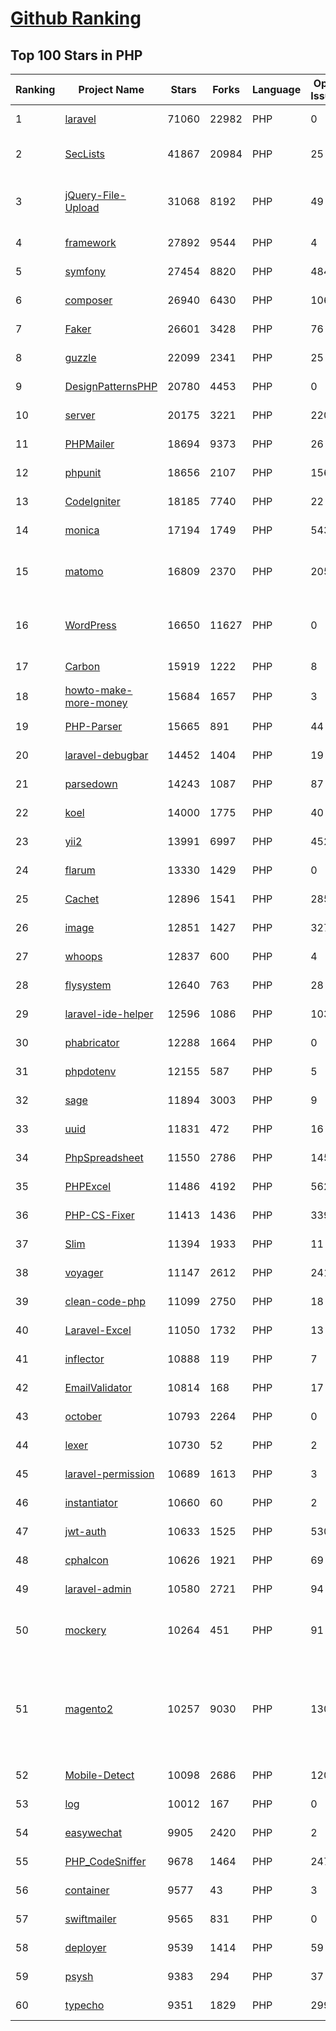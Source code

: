 [Github Ranking](../README.md)
==========

## Top 100 Stars in PHP

| Ranking | Project Name | Stars | Forks | Language | Open Issues | Description | Last Commit |
| ------- | ------------ | ----- | ----- | -------- | ----------- | ----------- | ----------- |
| 1 | [laravel](https://github.com/laravel/laravel) | 71060 | 22982 | PHP | 0 | Laravel is a web application framework with expressive, elegant syntax. We’ve already laid the foundation for your next big idea — freeing you to create without sweating the small things. | 2022-09-20T15:01:46Z |
| 2 | [SecLists](https://github.com/danielmiessler/SecLists) | 41867 | 20984 | PHP | 25 | SecLists is the security tester's companion. It's a collection of multiple types of lists used during security assessments, collected in one place. List types include usernames, passwords, URLs, sensitive data patterns, fuzzing payloads, web shells, and many more. | 2022-09-15T20:45:33Z |
| 3 | [jQuery-File-Upload](https://github.com/blueimp/jQuery-File-Upload) | 31068 | 8192 | PHP | 49 | File Upload widget with multiple file selection, drag&drop support, progress bar, validation and preview images, audio and video for jQuery. Supports cross-domain, chunked and resumable file uploads. Works with any server-side platform (Google App Engine, PHP, Python, Ruby on Rails, Java, etc.) that supports standard HTML form file uploads. | 2021-09-30T11:44:03Z |
| 4 | [framework](https://github.com/laravel/framework) | 27892 | 9544 | PHP | 4 | The Laravel Framework. | 2022-09-24T18:13:54Z |
| 5 | [symfony](https://github.com/symfony/symfony) | 27454 | 8820 | PHP | 484 | The Symfony PHP framework | 2022-09-24T20:17:57Z |
| 6 | [composer](https://github.com/composer/composer) | 26940 | 6430 | PHP | 106 | Dependency Manager for PHP | 2022-09-22T08:05:55Z |
| 7 | [Faker](https://github.com/fzaninotto/Faker) | 26601 | 3428 | PHP | 76 | Faker is a PHP library that generates fake data for you | 2022-07-11T08:30:23Z |
| 8 | [guzzle](https://github.com/guzzle/guzzle) | 22099 | 2341 | PHP | 25 | Guzzle, an extensible PHP HTTP client | 2022-09-06T16:31:18Z |
| 9 | [DesignPatternsPHP](https://github.com/DesignPatternsPHP/DesignPatternsPHP) | 20780 | 4453 | PHP | 0 | sample code for several design patterns in PHP 8 | 2022-09-21T08:59:42Z |
| 10 | [server](https://github.com/nextcloud/server) | 20175 | 3221 | PHP | 2202 | ☁️ Nextcloud server, a safe home for all your data | 2022-09-25T02:33:39Z |
| 11 | [PHPMailer](https://github.com/PHPMailer/PHPMailer) | 18694 | 9373 | PHP | 26 | The classic email sending library for PHP | 2022-09-21T15:15:14Z |
| 12 | [phpunit](https://github.com/sebastianbergmann/phpunit) | 18656 | 2107 | PHP | 156 | The PHP Unit Testing framework. | 2022-09-24T18:15:00Z |
| 13 | [CodeIgniter](https://github.com/bcit-ci/CodeIgniter) | 18185 | 7740 | PHP | 22 | Open Source PHP Framework (originally from EllisLab) | 2022-09-14T20:37:40Z |
| 14 | [monica](https://github.com/monicahq/monica) | 17194 | 1749 | PHP | 543 | Personal CRM. Remember everything about your friends, family and business relationships. | 2022-09-19T07:04:39Z |
| 15 | [matomo](https://github.com/matomo-org/matomo) | 16809 | 2370 | PHP | 2050 | Liberating Web Analytics. Star us on Github? +1. Matomo is the leading open alternative to Google Analytics that gives you full control over your data. Matomo lets you easily collect data from websites & apps and visualise this data and extract insights. Privacy is built-in. We love Pull Requests!  | 2022-09-25T01:10:48Z |
| 16 | [WordPress](https://github.com/WordPress/WordPress) | 16650 | 11627 | PHP | 0 | WordPress, Git-ified. This repository is just a mirror of the WordPress subversion repository. Please do not send pull requests. Submit pull requests to https://github.com/WordPress/wordpress-develop and patches to https://core.trac.wordpress.org/ instead. | 2022-09-25T02:54:05Z |
| 17 | [Carbon](https://github.com/briannesbitt/Carbon) | 15919 | 1222 | PHP | 8 | A simple PHP API extension for DateTime. | 2022-09-20T12:36:01Z |
| 18 | [howto-make-more-money](https://github.com/easychen/howto-make-more-money) | 15684 | 1657 | PHP | 3 | 程序员如何优雅的挣零花钱，2.0版，升级为小书了。Most of this not work outside China , so no English translate | 2022-06-18T17:00:20Z |
| 19 | [PHP-Parser](https://github.com/nikic/PHP-Parser) | 15665 | 891 | PHP | 44 | A PHP parser written in PHP | 2022-09-21T18:42:37Z |
| 20 | [laravel-debugbar](https://github.com/barryvdh/laravel-debugbar) | 14452 | 1404 | PHP | 19 | Laravel Debugbar (Integrates PHP Debug Bar) | 2022-09-24T12:43:32Z |
| 21 | [parsedown](https://github.com/erusev/parsedown) | 14243 | 1087 | PHP | 87 | Better Markdown Parser in PHP | 2022-06-15T20:08:22Z |
| 22 | [koel](https://github.com/koel/koel) | 14000 | 1775 | PHP | 40 | 🐦 A personal music streaming server that works. | 2022-09-24T08:09:11Z |
| 23 | [yii2](https://github.com/yiisoft/yii2) | 13991 | 6997 | PHP | 452 | Yii 2: The Fast, Secure and Professional PHP Framework | 2022-09-24T21:48:53Z |
| 24 | [flarum](https://github.com/flarum/flarum) | 13330 | 1429 | PHP | 0 | Simple forum software for building great communities. | 2022-09-13T09:47:07Z |
| 25 | [Cachet](https://github.com/CachetHQ/Cachet) | 12896 | 1541 | PHP | 285 | 📛 An open source status page system for everyone. | 2022-07-05T14:23:17Z |
| 26 | [image](https://github.com/Intervention/image) | 12851 | 1427 | PHP | 327 | PHP Image Manipulation | 2022-09-20T21:54:26Z |
| 27 | [whoops](https://github.com/filp/whoops) | 12837 | 600 | PHP | 4 | PHP errors for cool kids  | 2022-09-21T09:32:06Z |
| 28 | [flysystem](https://github.com/thephpleague/flysystem) | 12640 | 763 | PHP | 28 | Abstraction for local and remote filesystems | 2022-09-23T18:59:54Z |
| 29 | [laravel-ide-helper](https://github.com/barryvdh/laravel-ide-helper) | 12596 | 1086 | PHP | 103 | Laravel IDE Helper | 2022-09-17T18:17:35Z |
| 30 | [phabricator](https://github.com/phacility/phabricator) | 12288 | 1664 | PHP | 0 | Effective June 1, 2021: Phabricator is no longer actively maintained. | 2022-06-14T17:12:36Z |
| 31 | [phpdotenv](https://github.com/vlucas/phpdotenv) | 12155 | 587 | PHP | 5 | Loads environment variables from `.env` to `getenv()`, `$_ENV` and `$_SERVER` automagically. | 2022-07-06T04:46:37Z |
| 32 | [sage](https://github.com/roots/sage) | 11894 | 3003 | PHP | 9 | WordPress starter theme with Laravel Blade components and templates, Tailwind CSS, and a modern development workflow | 2022-09-24T15:29:02Z |
| 33 | [uuid](https://github.com/ramsey/uuid) | 11831 | 472 | PHP | 16 | A PHP library for generating universally unique identifiers (UUIDs). | 2022-09-19T21:17:18Z |
| 34 | [PhpSpreadsheet](https://github.com/PHPOffice/PhpSpreadsheet) | 11550 | 2786 | PHP | 145 | A pure PHP library for reading and writing spreadsheet files | 2022-09-24T20:23:44Z |
| 35 | [PHPExcel](https://github.com/PHPOffice/PHPExcel) | 11486 | 4192 | PHP | 562 | ARCHIVED | 2019-01-02T01:38:48Z |
| 36 | [PHP-CS-Fixer](https://github.com/FriendsOfPHP/PHP-CS-Fixer) | 11413 | 1436 | PHP | 339 | A tool to automatically fix PHP Coding Standards issues | 2022-09-22T08:14:06Z |
| 37 | [Slim](https://github.com/slimphp/Slim) | 11394 | 1933 | PHP | 11 | Slim is a PHP micro framework that helps you quickly write simple yet powerful web applications and APIs. | 2022-09-23T17:41:56Z |
| 38 | [voyager](https://github.com/the-control-group/voyager) | 11147 | 2612 | PHP | 241 | Voyager - The Missing Laravel Admin | 2022-09-23T19:07:32Z |
| 39 | [clean-code-php](https://github.com/jupeter/clean-code-php) | 11099 | 2750 | PHP | 18 | :bathtub: Clean Code concepts adapted for PHP | 2022-09-18T16:17:31Z |
| 40 | [Laravel-Excel](https://github.com/SpartnerNL/Laravel-Excel) | 11050 | 1732 | PHP | 13 | 🚀 Supercharged Excel exports and imports in Laravel | 2022-07-10T08:33:02Z |
| 41 | [inflector](https://github.com/doctrine/inflector) | 10888 | 119 | PHP | 7 | Doctrine Inflector is a small library that can perform string manipulations with regard to uppercase/lowercase and singular/plural forms of words. | 2022-09-08T22:02:48Z |
| 42 | [EmailValidator](https://github.com/egulias/EmailValidator) | 10814 | 168 | PHP | 17 | PHP Email address validator | 2022-09-10T06:15:17Z |
| 43 | [october](https://github.com/octobercms/october) | 10793 | 2264 | PHP | 0 | Self-hosted CMS platform based on the Laravel PHP Framework. | 2022-09-22T01:56:58Z |
| 44 | [lexer](https://github.com/doctrine/lexer) | 10730 | 52 | PHP | 2 | Base library for a lexer that can be used in Top-Down, Recursive Descent Parsers. | 2022-06-28T20:43:52Z |
| 45 | [laravel-permission](https://github.com/spatie/laravel-permission) | 10689 | 1613 | PHP | 3 | Associate users with roles and permissions | 2022-09-21T15:42:49Z |
| 46 | [instantiator](https://github.com/doctrine/instantiator) | 10660 | 60 | PHP | 2 | None | 2022-05-29T20:57:59Z |
| 47 | [jwt-auth](https://github.com/tymondesigns/jwt-auth) | 10633 | 1525 | PHP | 530 | 🔐 JSON Web Token Authentication for Laravel & Lumen | 2022-07-16T21:53:44Z |
| 48 | [cphalcon](https://github.com/phalcon/cphalcon) | 10626 | 1921 | PHP | 69 | High performance, full-stack PHP framework delivered as a C extension. | 2022-09-23T19:27:48Z |
| 49 | [laravel-admin](https://github.com/z-song/laravel-admin) | 10580 | 2721 | PHP | 94 | Build a full-featured administrative interface in ten minutes | 2022-09-21T13:43:35Z |
| 50 | [mockery](https://github.com/mockery/mockery) | 10264 | 451 | PHP | 91 | Mockery is a simple yet flexible PHP mock object framework for use in unit testing with PHPUnit, PHPSpec or any other testing framework. Its core goal is to offer a test double framework with a succinct API capable of clearly defining all possible object operations and interactions using a human readable Domain Specific Language (DSL). | 2022-09-07T15:33:35Z |
| 51 | [magento2](https://github.com/magento/magento2) | 10257 | 9030 | PHP | 1304 | All Submissions you make to Magento Inc. ("Magento") through GitHub are subject to the following terms and conditions: (1) You grant Magento a perpetual, worldwide, non-exclusive, no charge, royalty free, irrevocable license under your applicable copyrights and patents to reproduce, prepare derivative works of, display, publically perform, sublicense and distribute any feedback, ideas, code, or other information (“Submission") you submit through GitHub. (2) Your Submission is an original work of authorship and you are the owner or are legally entitled to grant the license stated above. (3) You agree to the Contributor License Agreement found here:  https://github.com/magento/magento2/blob/master/CONTRIBUTOR_LICENSE_AGREEMENT.html | 2022-09-24T13:37:44Z |
| 52 | [Mobile-Detect](https://github.com/serbanghita/Mobile-Detect) | 10098 | 2686 | PHP | 120 | Mobile_Detect is a lightweight PHP class for detecting mobile devices (including tablets). It uses the User-Agent string combined with specific HTTP headers to detect the mobile environment. | 2022-05-17T12:13:46Z |
| 53 | [log](https://github.com/php-fig/log) | 10012 | 167 | PHP | 0 | None | 2021-07-14T16:46:26Z |
| 54 | [easywechat](https://github.com/w7corp/easywechat) | 9905 | 2420 | PHP | 2 | 📦 一个 PHP 微信 SDK | 2022-09-22T17:44:50Z |
| 55 | [PHP_CodeSniffer](https://github.com/squizlabs/PHP_CodeSniffer) | 9678 | 1464 | PHP | 247 | PHP_CodeSniffer tokenizes PHP files and detects violations of a defined set of coding standards. | 2022-09-23T12:16:23Z |
| 56 | [container](https://github.com/php-fig/container) | 9577 | 43 | PHP | 3 | None | 2022-07-19T17:36:59Z |
| 57 | [swiftmailer](https://github.com/swiftmailer/swiftmailer) | 9565 | 831 | PHP | 0 | Comprehensive mailing tools for PHP | 2021-10-25T07:19:17Z |
| 58 | [deployer](https://github.com/deployphp/deployer) | 9539 | 1414 | PHP | 59 | The PHP deployment tool with support for popular frameworks out of the box | 2022-09-22T20:51:56Z |
| 59 | [psysh](https://github.com/bobthecow/psysh) | 9383 | 294 | PHP | 37 | A REPL for PHP | 2022-09-15T17:57:04Z |
| 60 | [typecho](https://github.com/typecho/typecho) | 9351 | 1829 | PHP | 299 | A PHP Blogging Platform. Simple and Powerful. | 2022-09-22T02:42:24Z |

